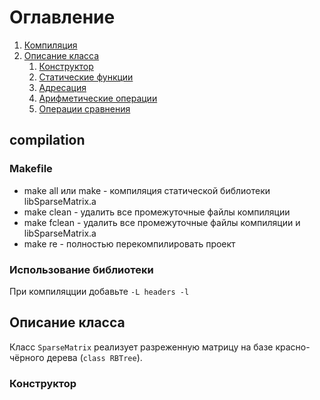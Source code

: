 #  Оглавление
1. [Компиляция](#compilation)
2. [Описание класса](#class_description)
    1. [Конструктор](#constructor)
    2. [Статические функции](#static_functions)
    3. [Адресация](#addressing)
    4. [Арифметические операции](#arithmetics)
    5. [Операции сравнения](#comparison)
## compilation <a name="compilation"></a>
### Makefile
* make all или make - компиляция статической библиотеки libSparseMatrix.a
* make clean - удалить все промежуточные файлы компиляции
* make fclean - удалить все промежуточные файлы компиляции и libSparseMatrix.a
* make re - полностью перекомпилировать проект
### Использование библиотеки
При компиляцции добавьте `-L headers -l`

## Описание класса <a name="class_description"></a>
Класс `SparseMatrix` реализует разреженную матрицу на базе красно-чёрного дерева (`class RBTree`).
### Конструктор <a name="constructor">

